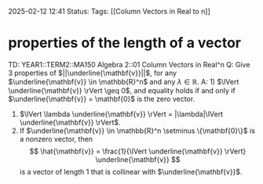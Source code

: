 2025-02-12 12:41
Status: 
Tags: [[Column Vectors in Real to n]]
# properties of the length of a vector

TD: YEAR1::TERM2::MA150 Algebra 2::01 Column Vectors in Real^n 
Q: Give 3 properties of $||\underline{\mathbf{v}}||$, for any $\underline{\mathbf{v}} \in \mathbb{R}^n$ and any $\lambda \in \mathbb{R}$.
A: 1) $\lVert \underline{\mathbf{v}} \rVert \geq 0$, and equality holds if and only if $\underline{\mathbf{v}} = \mathbf{0}$ is the zero vector.
1) $\lVert \lambda \underline{\mathbf{v}} \rVert = |\lambda|\lVert \underline{\mathbf{v}} \rVert$.
2) If $\underline{\mathbf{v}} \in \mathbb{R}^n \setminus \{\mathbf{0}\}$ is a nonzero vector, then
$$
\hat{\mathbf{v}} = \frac{1}{\lVert \underline{\mathbf{v}} \rVert} \underline{\mathbf{v}}
$$
is a vector of length $1$ that is collinear with $\underline{\mathbf{v}}$.
<!--ID: 1739364825014-->
